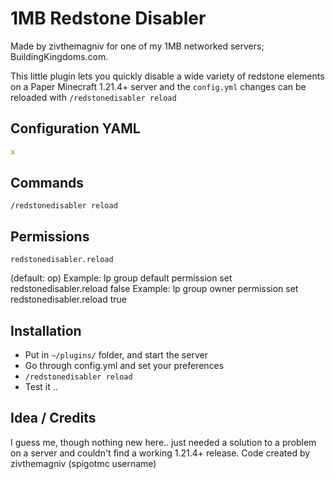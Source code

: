 # 1MB Redstone Disabler
Made by zivthemagniv for one of my 1MB networked servers; BuildingKingdoms.com. 

This little plugin lets you quickly disable a wide variety of redstone elements on a Paper Minecraft 1.21.4+ server and the `config.yml` changes can be reloaded with `/redstonedisabler reload`

## Configuration YAML 
```yaml
x
```

## Commands
```
/redstonedisabler reload
```

## Permissions
```
redstonedisabler.reload
```
(default: op)
Example: lp group default permission set redstonedisabler.reload false
Example: lp group owner permission set redstonedisabler.reload true

## Installation
- Put in `~/plugins/` folder, and start the server
- Go through config.yml and set your preferences
- `/redstonedisabler reload`
- Test it .. 

## Idea / Credits
I guess me, though nothing new here.. just needed a solution to a problem on a server and couldn't find a working 1.21.4+ release. Code created by zivthemagniv (spigotmc username)

